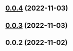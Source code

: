 ## [0.0.4](https://github.com/sacarvy/uniuwe/compare/v0.0.3...v0.0.4) (2022-11-03)



## [0.0.3](https://github.com/sacarvy/uniuwe/compare/v0.0.2...v0.0.3) (2022-11-03)



## 0.0.2 (2022-11-02)
